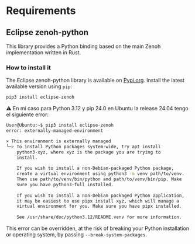 # Requirements

## Eclipse zenoh-python
This library provides a Python binding based on the main Zenoh implementation written in Rust.

### How to install it
The Eclipse zenoh-python library is available on [Pypi.org](https://pypi.org/project/eclipse-zenoh/). Install the latest available version using ```pip```:
```bash
pip3 install eclipse-zenoh
```

⚠️ En mi caso para Python 3.12 y pip 24.0 en Ubuntu la release 24.04 tengo el siguiente error:
```bash
User@Ubuntu:~$ pip3 install eclipse-zenoh
error: externally-managed-environment

× This environment is externally managed
╰─> To install Python packages system-wide, try apt install
    python3-xyz, where xyz is the package you are trying to
    install.
    
    If you wish to install a non-Debian-packaged Python package,
    create a virtual environment using python3 -m venv path/to/venv.
    Then use path/to/venv/bin/python and path/to/venv/bin/pip. Make
    sure you have python3-full installed.
    
    If you wish to install a non-Debian packaged Python application,
    it may be easiest to use pipx install xyz, which will manage a
    virtual environment for you. Make sure you have pipx installed.
    
    See /usr/share/doc/python3.12/README.venv for more information.
```
This error can be overridden, at the risk of breaking your Python installation or operating system, by passing ```--break-system-packages```.
